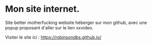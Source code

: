 # Mon site internet. 

Site better motherfucking website héberger sur mon github, avec une popup proposant d'aller sur le lien xxvideo. 

Visiter le site ici : https://robinsondbs.github.io/
